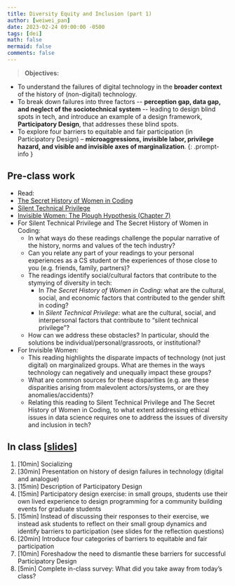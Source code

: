 ```yaml
---
title: Diversity Equity and Inclusion (part 1)
author: [weiwei_pan]
date: 2023-02-24 09:00:00 -0500
tags: [dei]
math: false
mermaid: false
comments: false
---
```


> **Objectives:**
* To understand the failures of digital technology in the **broader context** of the history of (non-digital) technology.
* To break down failures into three factors -- **perception gap, data gap, and neglect of the sociotechnical system** -- leading to design blind spots in tech, and introduce an example of a design framework, **Participatory Design**, that addresses these blind spots. 
* To explore four barriers to equitable and fair participation (in Participatory Design) – **microaggressions, invisible labor, privilege hazard, and visible and invisible axes of marginalization**. 
{: .prompt-info }


## Pre-class work
*  Read:
  * [The Secret History of Women in Coding](https://www.nytimes.com/2019/02/13/magazine/women-coding-computer-programming.html)
  * [Silent Technical Privilege](https://slate.com/technology/2014/01/programmer-privilege-as-an-asian-male-computer-science-major-everyone-gave-me-the-benefit-of-the-doubt.html)
  * [Invisible Women: The Plough Hypothesis (Chapter 7)](https://hollis.harvard.edu/permalink/f/1lqd3jo/01HVD_ALMA512333730570003941)
* For Silent Technical Privilege and The Secret History of Women in Coding:
  * In what ways do these readings challenge the popular narrative of the history, norms and values of the tech industry?
  * Can you relate any part of your readings to your personal experiences as a CS student or the experiences of those close to you (e.g. friends, family, partners)?
  * The readings identify social/cultural factors that contribute to the stymying of diversity in tech:
    * In *The Secret History of Women in Coding*: what are the cultural, social, and economic factors that contributed to the gender shift in coding?
    * In *Silent Technical Privilege*: what are the cultural, social, and interpersonal factors that contribute to “silent technical privilege”?
  * How can we address these obstacles? In particular, should the solutions be individual/personal/grassroots, or institutional?
* For Invisible Women:
  * This reading highlights the disparate impacts of technology (not just digital) on marginalized groups. What are themes in the ways technology can negatively and unequally impact these groups?
  * What are common sources for these disparities (e.g. are these disparities arising from malevolent actors/systems, or are they anomalies/accidents)?
  * Relating this reading to Silent Technical Privilege and The Secret History of Women in Coding, to what extent addressing ethical issues in data science requires one to address the issues of diversity and inclusion in tech?


## In class \[[slides](assets/DEI-part1.pdf)\]
1. [10min] Socializing 
2. [30min] Presentation on history of design failures in technology (digital and analogue)
3. [15min] Description of Participatory Design
4. [15min] Participatory design exercise: in small groups, students use their own lived experience to design programming for a community building events for graduate students
5. [15min] Instead of discussing their responses to their exercise, we instead ask students to reflect on their small group dynamics and identify barriers to participation (see slides for the reflection questions)
6. [20min] Introduce four categories of barriers to equitable and fair participation
7. [10min] Foreshadow the need to dismantle these barriers for successful Participatory Design
8. [5min] Complete in-class survey: What did you take away from today’s class?

